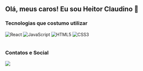 ## Olá, meus caros! Eu sou Heitor Claudino 🤙

### Tecnologias que costumo utilizar
<div>
    <img align="center" alt="React" src="https://img.shields.io/badge/React-20232A?style=for-the-badge&logo=react&logoColor=61DAF" />
    <img align="center" alt="JavaScript" src="https://img.shields.io/badge/JavaScript-F7DF1E?style=for-the-badge&logo=javascript&logoColor=black" />
    <img align="center" alt="HTML5" src="https://img.shields.io/badge/HTML5-E34F26?style=for-the-badge&logo=html5&logoColor=white"/>
    <img align="center" alt="CSS3" src="https://img.shields.io/badge/CSS3-1572B6?style=for-the-badge&logo=css3&logoColor=white"/>
</div>

</br>

### Contatos e Social

<div>
    <a href="mailto:heitorclaudinods@gmail.com" target="_blank">
        <img src="https://img.shields.io/badge/Gmail-D14836?style=for-the-badge&logo=gmail&logoColor=white">
    </a>
</div>
